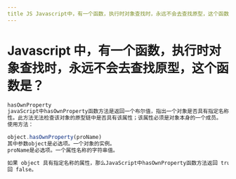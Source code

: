 ```yaml
---
title JS Javascript中，有⼀个函数，执⾏时对象查找时，永远不会去查找原型，这个函数是？
---
```


# Javascript 中，有⼀个函数，执⾏时对象查找时，永远不会去查找原型，这个函数是？

```js
hasOwnProperty
javaScript中hasOwnProperty函数⽅法是返回⼀个布尔值，指出⼀个对象是否具有指定名称的属
性。此⽅法⽆法检查该对象的原型链中是否具有该属性；该属性必须是对象本⾝的⼀个成员。
使⽤⽅法：

object.hasOwnProperty(proName)
其中参数object是必选项。⼀个对象的实例。
proName是必选项。⼀个属性名称的字符串值。

如果 object 具有指定名称的属性，那么JavaScript中hasOwnProperty函数⽅法返回 true，反之则返
回 false。
```
